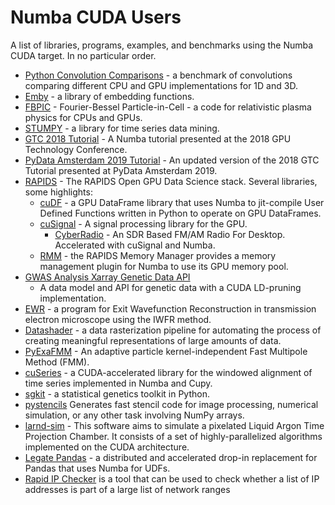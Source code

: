 Numba CUDA Users
================

A list of libraries, programs, examples, and benchmarks  using the Numba CUDA
target. In no particular order.

* [Python Convolution
  Comparisons](https://github.com/randompast/python-convolution-comparisons) - a
  benchmark of convolutions comparing different CPU and GPU implementations for
  1D and 3D.
* [Emby](https://github.com/JonasRSV/emby) - a library of embedding functions.
* [FBPIC](https://github.com/fbpic/fbpic) - Fourier-Bessel Particle-in-Cell - a
  code for relativistic plasma physics for CPUs and GPUs.
* [STUMPY](https://github.com/TDAmeritrade/stumpy) - a library for time series
  data mining.
* [GTC 2018 Tutorial](https://github.com/ContinuumIO/gtc2018-numba) - A Numba
  tutorial presented at the 2018 GPU Technology Conference.
* [PyData Amsterdam 2019
  Tutorial](https://github.com/esc/pydata-amsterdam2019-numba) - An updated
  version of the 2018 GTC Tutorial presented at PyData Amsterdam 2019.
* [RAPIDS](https://rapids.ai) - The RAPIDS Open GPU Data Science stack. Several
  libraries, some highlights:
  * [cuDF](https://github.com/rapidsai/cudf) - a GPU DataFrame library that uses
    Numba to jit-compile User Defined Functions written in Python to operate on
    GPU DataFrames.
  * [cuSignal](https://github.com/rapidsai/cusignal) - A signal processing
    library for the GPU.
    * [CyberRadio](https://github.com/luigifreitas/CyberRadio) - An SDR Based
      FM/AM Radio For Desktop. Accelerated with cuSignal and Numba. 
  * [RMM](https://github.com/rapidsai/rmm) - the RAPIDS Memory Manager provides
    a memory management plugin for Numba to use its GPU memory pool.
* [GWAS Analysis Xarray Genetic Data
  API](https://github.com/related-sciences/gwas-analysis/tree/master/notebooks/platform/xarray)
  - A data model and API for genetic data with a CUDA LD-pruning implementation.
* [EWR](https://github.com/morawatur/PyEWRecRepo) - a program for Exit Wavefunction
  Reconstruction in transmission electron microscope using the IWFR method.
* [Datashader](https://github.com/holoviz/datashader) - a data rasterization
  pipeline for automating the process of creating meaningful representations of
  large amounts of data.
* [PyExaFMM](https://github.com/exafmm/pyexafmm) - An adaptive particle
  kernel-independent Fast Multipole Method (FMM).
* [cuSeries](https://github.com/NVIDIA/cuseries) - a CUDA-accelerated library
  for the windowed alignment of time series implemented in Numba and Cupy.
* [sgkit](https://pystatgen.github.io/sgkit/latest/) -  a statistical genetics
  toolkit in Python.
* [pystencils](https://pycodegen.pages.i10git.cs.fau.de/pystencils/index.html)
  Generates fast stencil code for image processing, numerical simulation, or
  any other task involving NumPy arrays.
* [larnd-sim](https://github.com/DUNE/larnd-sim) - This software aims to
  simulate a pixelated Liquid Argon Time Projection Chamber. It consists of a
  set of highly-parallelized algorithms implemented on the CUDA architecture.
* [Legate Pandas](https://github.com/nv-legate/legate.pandas) - a distributed
  and accelerated drop-in replacement for Pandas that uses Numba for UDFs.
* [Rapid IP Checker](https://github.com/Comcast/rapid-ip-checker) is a tool
  that can be used to check whether a list of IP addresses is part of a large
  list of network ranges
